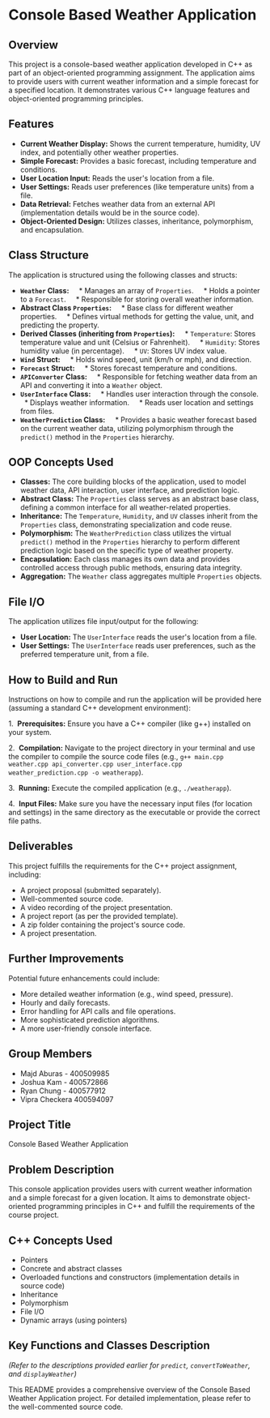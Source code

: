 # Console Based Weather Application

## Overview

This project is a console-based weather application developed in C++ as part of an object-oriented programming assignment. The application aims to provide users with current weather information and a simple forecast for a specified location. It demonstrates various C++ language features and object-oriented programming principles.

## Features

* **Current Weather Display:** Shows the current temperature, humidity, UV index, and potentially other weather properties.
* **Simple Forecast:** Provides a basic forecast, including temperature and conditions.
* **User Location Input:** Reads the user's location from a file.
* **User Settings:** Reads user preferences (like temperature units) from a file.
* **Data Retrieval:** Fetches weather data from an external API (implementation details would be in the source code).
* **Object-Oriented Design:** Utilizes classes, inheritance, polymorphism, and encapsulation.

## Class Structure

The application is structured using the following classes and structs:

* **`Weather` Class:**
    * Manages an array of `Properties`.
    * Holds a pointer to a `Forecast`.
    * Responsible for storing overall weather information.
* **Abstract Class `Properties`:**
    * Base class for different weather properties.
    * Defines virtual methods for getting the value, unit, and predicting the property.
* **Derived Classes (inheriting from `Properties`):**
    * `Temperature`: Stores temperature value and unit (Celsius or Fahrenheit).
    * `Humidity`: Stores humidity value (in percentage).
    * `UV`: Stores UV index value.
* **`Wind` Struct:**
    * Holds wind speed, unit (km/h or mph), and direction.
* **`Forecast` Struct:**
    * Stores forecast temperature and conditions.
* **`APIConverter` Class:**
    * Responsible for fetching weather data from an API and converting it into a `Weather` object.
* **`UserInterface` Class:**
    * Handles user interaction through the console.
    * Displays weather information.
    * Reads user location and settings from files.
* **`WeatherPrediction` Class:**
    * Provides a basic weather forecast based on the current weather data, utilizing polymorphism through the `predict()` method in the `Properties` hierarchy.

## OOP Concepts Used

* **Classes:** The core building blocks of the application, used to model weather data, API interaction, user interface, and prediction logic.
* **Abstract Class:** The `Properties` class serves as an abstract base class, defining a common interface for all weather-related properties.
* **Inheritance:** The `Temperature`, `Humidity`, and `UV` classes inherit from the `Properties` class, demonstrating specialization and code reuse.
* **Polymorphism:** The `WeatherPrediction` class utilizes the virtual `predict()` method in the `Properties` hierarchy to perform different prediction logic based on the specific type of weather property.
* **Encapsulation:** Each class manages its own data and provides controlled access through public methods, ensuring data integrity.
* **Aggregation:** The `Weather` class aggregates multiple `Properties` objects.

## File I/O

The application utilizes file input/output for the following:

* **User Location:** The `UserInterface` reads the user's location from a file.
* **User Settings:** The `UserInterface` reads user preferences, such as the preferred temperature unit, from a file.

## How to Build and Run

Instructions on how to compile and run the application will be provided here (assuming a standard C++ development environment):

1.  **Prerequisites:** Ensure you have a C++ compiler (like g++) installed on your system.

2.  **Compilation:** Navigate to the project directory in your terminal and use the compiler to compile the source code files (e.g., `g++ main.cpp weather.cpp api_converter.cpp user_interface.cpp weather_prediction.cpp -o weatherapp`).

3.  **Running:** Execute the compiled application (e.g., `./weatherapp`).

4.  **Input Files:** Make sure you have the necessary input files (for location and settings) in the same directory as the executable or provide the correct file paths.

## Deliverables

This project fulfills the requirements for the C++ project assignment, including:

* A project proposal (submitted separately).
* Well-commented source code.
* A video recording of the project presentation.
* A project report (as per the provided template).
* A zip folder containing the project's source code.
* A project presentation.

## Further Improvements

Potential future enhancements could include:

* More detailed weather information (e.g., wind speed, pressure).
* Hourly and daily forecasts.
* Error handling for API calls and file operations.
* More sophisticated prediction algorithms.
* A more user-friendly console interface.

## Group Members

* Majd Aburas - 400509985
* Joshua Kam - 400572866
* Ryan Chung - 400577912
* Vipra Checkera 400594097

## Project Title

Console Based Weather Application

## Problem Description

This console application provides users with current weather information and a simple forecast for a given location. It aims to demonstrate object-oriented programming principles in C++ and fulfill the requirements of the course project.

## C++ Concepts Used

* Pointers
* Concrete and abstract classes
* Overloaded functions and constructors (implementation details in source code)
* Inheritance
* Polymorphism
* File I/O
* Dynamic arrays (using pointers)

## Key Functions and Classes Description

*(Refer to the descriptions provided earlier for `predict`, `convertToWeather`, and `displayWeather`)*

This README provides a comprehensive overview of the Console Based Weather Application project. For detailed implementation, please refer to the well-commented source code.
